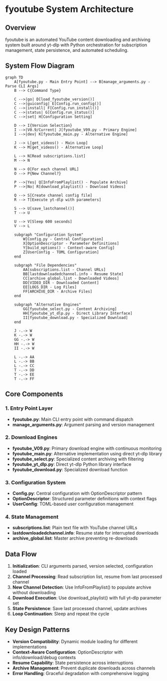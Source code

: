 # fyoutube System Architecture

## Overview

fyoutube is an automated YouTube content downloading and archiving system built around yt-dlp with Python orchestration for subscription management, state persistence, and automated scheduling.

## System Flow Diagram

```mermaid
graph TD
    A[fyoutube.py - Main Entry Point] --> B[manage_arguments.py - Parse CLI Args]
    B --> C{Command Type}
    
    C -->|go| D[load_fyoutube_version()]
    C -->|guiconfig| E[Config.run_config()]
    C -->|install| F[Config.run_install()]
    C -->|status| G[Config.run_status()]
    C -->|set| H[Configuration Setting]
    
    D --> I{Version Selection}
    I -->|V0.9/Current| J[fyoutube_V09.py - Primary Engine]
    I -->|dev| K[fyoutube_main.py - Alternative Engine]
    
    J --> L[get_videos() - Main Loop]
    K --> M[get_videos() - Alternative Loop]
    
    L --> N[Read subscriptions.list]
    M --> N
    
    N --> O[For each channel URL]
    O --> P{New Channel?}
    
    P -->|Yes| Q[InfoFromPlaylist() - Populate Archive]
    P -->|No| R[download_playlist() - Download Videos]
    
    Q --> S[Create channel config file]
    R --> T[Execute yt-dlp with parameters]
    
    S --> U[save_lastchannel()]
    T --> U
    
    U --> V[Sleep 600 seconds]
    V --> L
    
    subgraph "Configuration System"
        W[Config.py - Central Configuration]
        X[OptionDescriptor - Parameter Definitions]
        Y[build_options() - Context-aware Config]
        Z[UserConfig - TOML Configuration]
    end
    
    subgraph "File Dependencies"
        AA[subscriptions.list - Channel URLs]
        BB[lastdownloadedchannel.info - Resume State]
        CC[archive_global.list - Downloaded Videos]
        DD[VIDEO_DIR - Downloaded Content]
        EE[LOGS_DIR - Log Files]
        FF[ARCHIVE_DIR - Archive Files]
    end
    
    subgraph "Alternative Engines"
        GG[fyoutube_select.py - Content Archiving]
        HH[fyoutube_yt_dlp.py - Direct Library Interface]
        II[fyoutube_download.py - Specialized Download]
    end
    
    J -.-> W
    K -.-> W
    GG -.-> W
    HH -.-> W
    II -.-> W
    
    L -.-> AA
    L -.-> BB
    L -.-> CC
    T -.-> DD
    T -.-> EE
    T -.-> FF
```

## Core Components

### 1. Entry Point Layer
- **fyoutube.py**: Main CLI entry point with command dispatch
- **manage_arguments.py**: Argument parsing and version management

### 2. Download Engines
- **fyoutube_V09.py**: Primary download engine with continuous monitoring
- **fyoutube_main.py**: Alternative implementation using direct yt-dlp library
- **fyoutube_select.py**: Specialized content archiving with filtering
- **fyoutube_yt_dlp.py**: Direct yt-dlp Python library interface
- **fyoutube_download.py**: Specialized download function

### 3. Configuration System
- **Config.py**: Central configuration with OptionDescriptor pattern
- **OptionDescriptor**: Structured parameter definitions with context flags
- **UserConfig**: TOML-based user configuration management

### 4. State Management
- **subscriptions.list**: Plain text file with YouTube channel URLs
- **lastdownloadedchannel.info**: Resume state for interrupted downloads
- **archive_global.list**: Master archive preventing re-downloads

## Data Flow

1. **Initialization**: CLI arguments parsed, version selected, configuration loaded
2. **Channel Processing**: Read subscription list, resume from last processed channel
3. **New Channel Detection**: Use InfoFromPlaylist() to populate archive without downloading
4. **Download Execution**: Use download_playlist() with full yt-dlp parameter set
5. **State Persistence**: Save last processed channel, update archives
6. **Loop Continuation**: Sleep and repeat the cycle

## Key Design Patterns

- **Version Compatibility**: Dynamic module loading for different implementations
- **Context-Aware Configuration**: OptionDescriptor with info/download/debug contexts
- **Resume Capability**: State persistence across interruptions
- **Archive Management**: Prevent duplicate downloads across channels
- **Error Handling**: Graceful degradation with comprehensive logging
